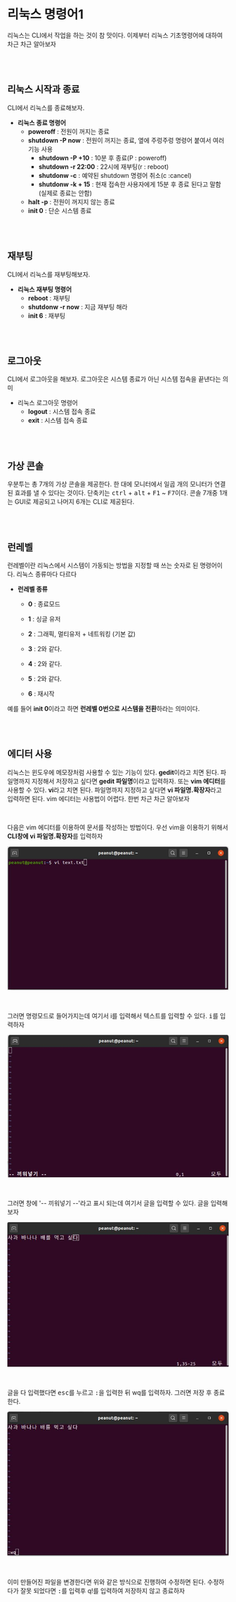 # 리눅스 명령어1

리눅스는 CLI에서 작업을 하는 것이 참 맛이다. 이제부터 리눅스 기초명령어에 대하여 차근 차근 알아보자

<br>

<br>



## 리눅스 시작과 종료

CLI에서 리눅스를 종료해보자.

* **리눅스 종료 명령어**
  * **poweroff** : 전원이 꺼지는 종료
  * **shutdown -P now** : 전원이 꺼지는 종료, 옆에 주렁주렁 명령어 붙여서 여러 기능 사용
    * **shutdown -P +10** : 10분 후 종료(P : poweroff)
    * **shutdown -r 22:00** : 22시에 재부팅(r : reboot)
    * **shutdonw -c** : 예약된 shutdown 명령어 취소(c :cancel)
    * **shutdonw -k + 15** : 현재 접속한 사용자에게 15분 후 종료 된다고 말함(실제로 종료는 안함)
  * **halt -p** : 전원이 꺼지지 않는 종료
  * **init 0** : 단순 시스템 종료

<br>

<br>



## 재부팅

CLI에서 리눅스를 재부팅해보자.

* **리눅스 재부팅 명령어**
  * **reboot** : 재부팅
  * **shutdonw -r now** : 지금 재부팅 해라
  * **init 6** : 재부팅

<br>

<br>



## 로그아웃

CLI에서 로그아웃을 해보자. 로그아웃은 시스템 종료가 아닌 시스템 접속을 끝낸다는 의미

* 리눅스 로그아웃 명령어
  * **logout** : 시스템 접속 종료
  * **exit** : 시스템 접속 종료

<br>

<br>



## 가상 콘솔

우분투는 총 7개의 가상 콘솔을 제공한다. 한 대에 모니터에서 일곱 개의 모니터가 연결된 효과를 낼 수 있다는 것이다. 단축키는 <kbd>ctrl</kbd> + <kbd>alt</kbd> + <kbd>F1</kbd> ~ <kbd>F7</kbd>이다. 콘솔 7개중 1개는 GUI로 제공되고 나머지 6개는 CLI로 제공된다.

<br>

<br>



## 런레벨

런레벨이란 리눅스에서 시스템이 가동되는 방법을 지정할 때 쓰는 숫자로 된 명령어이다. 리눅스 종류마다 다르다

* **런레벨 종류**

  * **0** : 종료모드

  * **1** : 싱글 유저

  * **2** : 그래픽, 멀티유저 + 네트워킹 (기본 값)

  * **3** : 2와 같다.

  * **4** : 2와 같다.

  * **5** : 2와 같다.

  * **6** : 재시작

예를 들어 **init 0**이라고 하면 **런레벨 0번으로 시스템을 전환**하라는 의미이다. 

<br>

<br>



## 에디터 사용

리눅스는 윈도우에 메모장처럼 사용할 수 있는 기능이 있다. **gedit**이라고 치면 된다. 파일명까지 지정해서 저장하고 싶다면 **gedit 파일명**이라고 입력하자. 또는 **vim 에디터**를 사용할 수 있다. **vi**라고 치면 된다. 파일명까지 지정하고 싶다면 **vi 파일명.확장자**라고 입력하면 된다. vim 에디터는 사용법이 어렵다. 한번 차근 차근 알아보자

<br>

다음은 vim 에디터를 이용하여 문서를 작성하는 방법이다. 우선 vim을 이용하기 위해서 **CLI창에 vi 파일명.확장자**를 입력하자

![vim1](https://github.com/hansanguk0222/linux_basic/blob/master/%EA%B9%83%EC%9E%90%EB%A3%8C/4%EB%8B%A8%EC%9B%90/vim1.jpg?raw=true)

<br>

그러면 명령모드로 들어가지는데 여기서 i를 입력해서 텍스트를 입력할 수 있다. <kbd>i</kbd>를 입력하자

![vim2](https://github.com/hansanguk0222/linux_basic/blob/master/%EA%B9%83%EC%9E%90%EB%A3%8C/4%EB%8B%A8%EC%9B%90/vim2.jpg?raw=true)

<br>

그러면 창에 '-- 끼워넣기 --'라고 표시 되는데 여기서 글을 입력할 수 있다. 글을 입력해보자

![vim3](https://github.com/hansanguk0222/linux_basic/blob/master/%EA%B9%83%EC%9E%90%EB%A3%8C/4%EB%8B%A8%EC%9B%90/vim3.jpg?raw=true)

<br>

글을 다 입력했다면 <kbd>esc</kbd>를 누르고  <kbd>:</kbd>을 입력한 뒤 wq를 입력하자. 그러면 저장 후 종료한다.

![vim4](https://github.com/hansanguk0222/linux_basic/blob/master/%EA%B9%83%EC%9E%90%EB%A3%8C/4%EB%8B%A8%EC%9B%90/vim4.jpg?raw=true)

<br>

이미 만들어진 파일을 변경한다면 위와 같은 방식으로 진행하여 수정하면 된다. 수정하다가 잘못 되었다면 <kbd>:</kbd>를 입력후 q!를 입력하여 저장하지 않고 종료하자

<br>

<br>



## 

